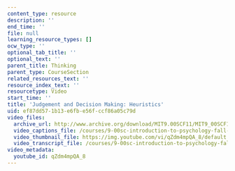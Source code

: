 ```yaml
---
content_type: resource
description: ''
end_time: ''
file: null
learning_resource_types: []
ocw_type: ''
optional_tab_title: ''
optional_text: ''
parent_title: Thinking
parent_type: CourseSection
related_resources_text: ''
resource_index_text: ''
resourcetype: Video
start_time: ''
title: 'Judgement and Decision Making: Heuristics'
uid: ef87dd57-1b13-e6fb-e56f-ccf86a05c79d
video_files:
  archive_url: http://www.archive.org/download/MIT9.00SCF11/MIT9_00SCF11_lec13_300k.mp4
  video_captions_file: /courses/9-00sc-introduction-to-psychology-fall-2011/463dd38ea14f5df8adfb521938ec9f31_qZdm4mpQA_8.vtt
  video_thumbnail_file: https://img.youtube.com/vi/qZdm4mpQA_8/default.jpg
  video_transcript_file: /courses/9-00sc-introduction-to-psychology-fall-2011/3ba8798043f52cd7289b69770b3c6be2_qZdm4mpQA_8.pdf
video_metadata:
  youtube_id: qZdm4mpQA_8
---
```

